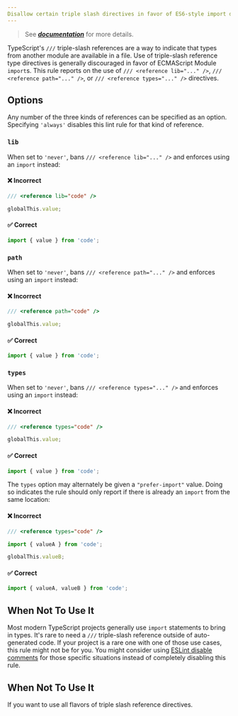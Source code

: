 ```yaml
---
Disallow certain triple slash directives in favor of ES6-style import declarations.
---
```


> See [***documentation***](https://developer.huawei.com/consumer/{{region}}/doc/harmonyos-guides-{{apiVersion}}/ide_triple-slash-reference-{{apiVersion}}) for more details.

TypeScript's `///` triple-slash references are a way to indicate that types from another module are available in a file.
Use of triple-slash reference type directives is generally discouraged in favor of ECMAScript Module `import`s.
This rule reports on the use of `/// <reference lib="..." />`, `/// <reference path="..." />`, or `/// <reference types="..." />` directives.

## Options

Any number of the three kinds of references can be specified as an option.
Specifying `'always'` disables this lint rule for that kind of reference.

### `lib`

When set to `'never'`, bans `/// <reference lib="..." />` and enforces using an `import` instead:

<!--tabs-->

#### ❌ Incorrect

```ts option='{ "lib": "never" }'
/// <reference lib="code" />

globalThis.value;
```

#### ✅ Correct

```ts option='{ "lib": "never" }'
import { value } from 'code';
```

### `path`

When set to `'never'`, bans `/// <reference path="..." />` and enforces using an `import` instead:

<!--tabs-->

#### ❌ Incorrect

```ts option='{ "path": "never" }'
/// <reference path="code" />

globalThis.value;
```

#### ✅ Correct

```ts option='{ "path": "never" }'
import { value } from 'code';
```

### `types`

When set to `'never'`, bans `/// <reference types="..." />` and enforces using an `import` instead:

<!--tabs-->

#### ❌ Incorrect

```ts option='{ "types": "never" }'
/// <reference types="code" />

globalThis.value;
```

#### ✅ Correct

```ts option='{ "types": "never" }'
import { value } from 'code';
```

<!-- /tabs -->

The `types` option may alternately be given a `"prefer-import"` value.
Doing so indicates the rule should only report if there is already an `import` from the same location:

<!--tabs-->

#### ❌ Incorrect

```ts option='{ "types": "prefer-import" }'
/// <reference types="code" />

import { valueA } from 'code';

globalThis.valueB;
```

#### ✅ Correct

```ts option='{ "types": "prefer-import" }'
import { valueA, valueB } from 'code';
```

## When Not To Use It

Most modern TypeScript projects generally use `import` statements to bring in types.
It's rare to need a `///` triple-slash reference outside of auto-generated code.
If your project is a rare one with one of those use cases, this rule might not be for you.
You might consider using [ESLint disable comments](https://eslint.org/docs/latest/use/configure/rules#using-configuration-comments-1) for those specific situations instead of completely disabling this rule.

## When Not To Use It

If you want to use all flavors of triple slash reference directives.

